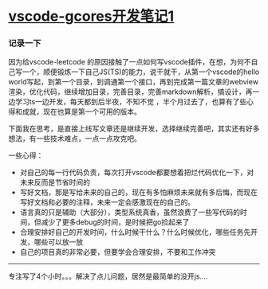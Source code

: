 # [vscode-gcores开发笔记1](https://github.com/yihong0618/gitblog/issues/102)

### 记录一下

因为给vscode-leetcode 的原因接触了一点如何写vscode插件，在想，为何不自己写一个，顺便锻炼一下自己JS(TS)的能力，说干就干，从第一个vscode的hello world写起，到第一个目录，到调通第一个接口，再到完成第一篇文章的webview渲染，优化代码，继续增加目录，完善目录，完善markdown解析，搞设计，再一边学习ts一边开发，每天都到后半夜，不知不觉 ，半个月过去了，也算有了些心得和成就，现在也算是第一个可用的版本。

下面我在思考，是直接上线写文章还是继续开发，选择继续完善吧，其实还有好多想法，有一些技术难点，一点一点攻克吧。

一些心得：
- 对自己的每一行代码负责，每次打开vscode都要想着把烂代码优化一下，对未来反而是节省时间的
- 写好文档，那是写给未来的自己的，现在有多怕麻烦未来就有多后悔，而现在写好文档和必要的注释，未来一定会感激现在的自己的。
- 语言真的只是辅助（大部分），类型系统真香，虽然浪费了一些写代码的时间，但减少了更多debug的时间，是时候把go捡起来了
- 合理安排好自己的开发时间，什么时候干什么？什么时候优化，哪些任务先开发，哪些可以放一放
- 自己的项目真的非常必要，但要学会合理安排，不要和工作冲突


---

专注写了4个小时。。。解决了点儿问题，居然是最简单的没开js....